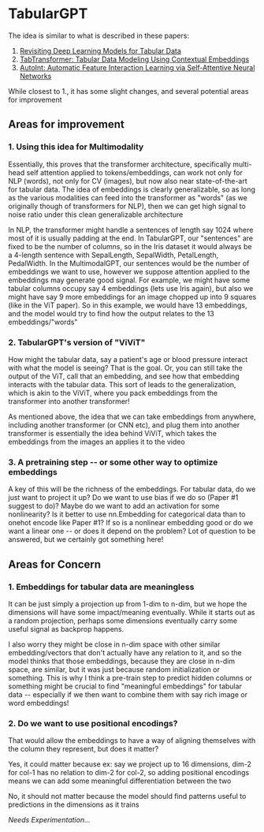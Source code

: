 # TabularGPT

The idea is similar to what is described in these papers:
1. [Revisiting Deep Learning Models for Tabular Data](https://arxiv.org/pdf/2106.11959v3.pdf)
2. [TabTransformer: Tabular Data Modeling Using Contextual Embeddings](https://arxiv.org/pdf/2012.06678v1.pdf)
3. [AutoInt: Automatic Feature Interaction Learning via Self-Attentive Neural Networks](https://arxiv.org/pdf/1810.11921.pdf)

While closest to 1., it has some slight changes, and several potential areas for improvement

## Areas for improvement

### 1. Using this idea for Multimodality

Essentially, this proves that the transformer architecture, specifically multi-head self attention applied to tokens/embeddings, can work not only for NLP (words), not only for CV (images), but now also near state-of-the-art for tabular data. The idea of embeddings is clearly generalizable, so as long as the various modalities can feed into the transformer as "words" (as we originally though of transformers for NLP), then we can get high signal to noise ratio under this clean generalizable architecture

In NLP, the transformer might handle a sentences of length say 1024 where most of it is usually padding at the end. In TabularGPT, our "sentences" are fixed to be the number of columns, so in the Iris dataset it would always be a 4-length sentence with SepalLength, SepalWidth, PetalLength, PedalWidth. In the MultimodalGPT, our sentences would be the number of embeddings we want to use, however we suppose attention applied to the embeddings may generate good signal. For example, we might have some tabular columns occupy say 4 embeddings (lets use Iris again), but also we might have say 9 more embeddings for an image chopped up into 9 squares (like in the ViT paper). So in this example, we would have 13 embeddings, and the model would try to find how the output relates to the 13 embeddings/"words"

### 2. TabularGPT's version of "ViViT"

How might the tabular data, say a patient's age or blood pressure interact with what the model is seeing? That is the goal. Or, you can still take the output of the ViT, call that an embedding, and see how that embedding interacts with the tabular data. This sort of leads to the generalization, which is akin to the ViViT, where you pack embeddings from the transformer into another transformer!

As mentioned above, the idea that we can take embeddings from anywhere, including another transformer (or CNN etc), and plug them into another transformer is essentially the idea behind ViViT, which takes the embeddings from the images an applies it to the video

### 3. A pretraining step -- or some other way to optimize embeddings

A key of this will be the richness of the embeddings. For tabular data, do we just want to project it up? Do we want to use bias if we do so (Paper #1 suggest to do)? Maybe do we want to add an activation for some nonlinearity? Is it better to use nn.Embedding for categorical data than to onehot encode like Paper #1? If so is a nonlinear embedding good or do we want a linear one -- or does it depend on the problem? Lot of question to be answered, but we certainly got something here!

## Areas for Concern

### 1. Embeddings for tabular data are meaningless

It can be just simply a projection up from 1-dim to n-dim, but we hope the dimensions will have some impact/meaning eventually. While it starts out as a random projection, perhaps some dimensions eventually carry some useful signal as backprop happens.

I also worry they might be close in n-dim space with other similar embedding/vectors that don't actually have any relation to it, and so the model thinks that those embeddings, because they are close in n-dim space, are similar, but it was just because random initialization or something. This is why I think a pre-train step to predict hidden columns or something might be crucial to find "meaningful embeddings" for tabular data -- especially if we then want to combine them with say rich image or word embeddings!

### 2. Do we want to use positional encodings? 

That would allow the embeddings to have a way of aligning themselves with the column they represent, but does it matter?

Yes, it could matter because ex: say we project up to 16 dimensions, dim-2 for col-1 has no relation to dim-2 for col-2, so adding positional encodings means we can add some meaningful differentiation between the two

No, it should not matter because the model should find patterns useful to predictions in the dimensions as it trains

*Needs Experimentation...*
